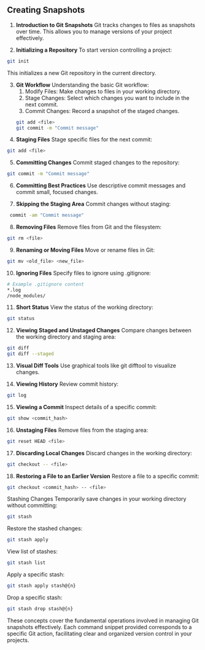## Creating Snapshots

1. **Introduction to Git Snapshots**
Git tracks changes to files as snapshots over time. This allows you to manage versions of your project effectively.

2. **Initializing a Repository**
To start version controlling a project:
```bash
git init
```
This initializes a new Git repository in the current directory.

3. **Git Workflow**
Understanding the basic Git workflow:
   1. Modify Files: Make changes to files in your working directory.
   2. Stage Changes: Select which changes you want to include in the next commit.
   3. Commit Changes: Record a snapshot of the staged changes. 
    ```bash
    git add <file>
    git commit -m "Commit message"
    ```
4. **Staging Files**
Stage specific files for the next commit:
```bash
git add <file>
```

5. **Committing Changes**
Commit staged changes to the repository:
```bash
git commit -m "Commit message"
```

6. **Committing Best Practices**
Use descriptive commit messages and commit small, focused changes.

7. **Skipping the Staging Area**
Commit changes without staging:
```bash
 commit -am "Commit message"
```
8. **Removing Files**
Remove files from Git and the filesystem:
```bash
git rm <file>
```

9. **Renaming or Moving Files**
Move or rename files in Git:
```bash
git mv <old_file> <new_file>
```

10. **Ignoring Files**
Specify files to ignore using .gitignore:
```bash
# Example .gitignore content
*.log
/node_modules/
```

11. **Short Status**
View the status of the working directory:
```bash
git status
```

12. **Viewing Staged and Unstaged Changes**
Compare changes between the working directory and staging area:
```bash
git diff
git diff --staged
```

13. **Visual Diff Tools**
Use graphical tools like git difftool to visualize changes.

14. **Viewing History**
Review commit history:
```bash
git log
```

15. **Viewing a Commit** 
Inspect details of a specific commit:
```bash
git show <commit_hash>
```

16. **Unstaging Files**
Remove files from the staging area:
```bash
git reset HEAD <file>
```

17. **Discarding Local Changes**
Discard changes in the working directory:
```bash
git checkout -- <file>
```

18. **Restoring a File to an Earlier Version**
Restore a file to a specific commit:
```bash
git checkout <commit_hash> -- <file>
```

Stashing Changes
Temporarily save changes in your working directory without committing:
```bash
git stash
```
Restore the stashed changes:
```bash
git stash apply
```
View list of stashes:
```bash
git stash list
```
Apply a specific stash:
```bash
git stash apply stash@{n}
```
Drop a specific stash:
```bash
git stash drop stash@{n}
```

These concepts cover the fundamental operations involved in managing Git snapshots effectively. Each command snippet provided corresponds to a specific Git action, facilitating clear and organized version control in your projects.
